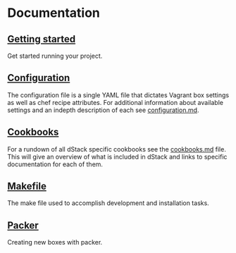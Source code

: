 Documentation
=============

[Getting started](getting-started.md)
-------------------------------------

Get started running your project.

[Configuration](configuration.md)
---------------------------------

The configuration file is a single YAML file that dictates Vagrant box settings
as well as chef recipe attributes. For additional information about available
settings and an indepth description of each see [configuration.md](configuration.md).

[Cookbooks](cookbooks.md)
-------------------------

For a rundown of all dStack specific cookbooks see the [cookbooks.md](cookbooks.md)
file. This will give an overview of what is included in dStack and links to
specific documentation for each of them.


[Makefile](makefile.md)
-------------------------

The make file used to accomplish development and installation tasks.


[Packer](packer.md)
-------------------------

Creating new boxes with packer.
